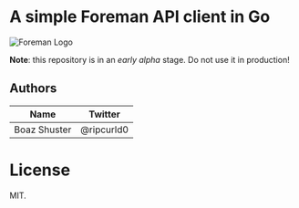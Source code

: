 # A simple Foreman API client in Go

![Foreman Logo](https://avatars0.githubusercontent.com/u/1439844?v=3&s=200)

**Note**: this repository is in an *early alpha* stage. Do not use it in production!

## Authors
Name         | Twitter    |
------------ | ---------- |
Boaz Shuster | @ripcurld0 |

# License
MIT.